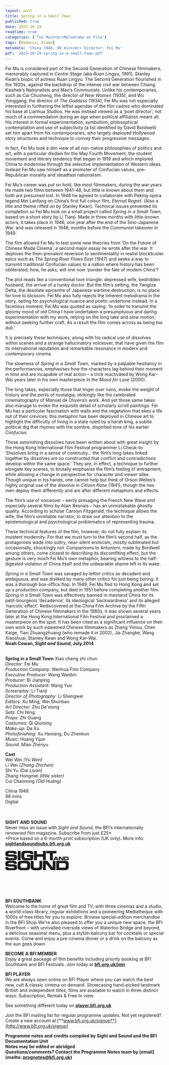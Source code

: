 ```yaml
---
layout: post
title: Spring in a Small Town
published: true
date: 2025-10-29
readtime: true
categories: ['Too Much<br>Melodrama on Film']
tags: [Romance, Drama]
metadata: 'China 1948, 98 mins<br> Director: Fei Mu'
pdf: '2025-10-29-spring-in-a-small-town.pdf'
---
```


Fei Mu is considered part of the Second Generation of Chinese filmmakers, memorably captured in _Centre Stage_ (aka _Ruan Lingyu_, 1991), Stanley Kwan’s biopic of actress Ruan Lingyu. The Second Generation flourished in the 1930s, against the backdrop of the intense civil war between Chiang Kaishek’s Nationalists and Mao’s Communists. Unlike his contemporaries, such as Cai Chusheng, the director of _New Women_ (1935), and Wu Yonggang, the director of _The Goddess_ (1934), Fei Mu was not especially interested in furthering the leftist agendas of the film cadres who dominated his base at Lianhua Studios. He was instead viewed as a ‘poet director’, not much of a commendation during an age when political affiliation meant all. His interest in formal experimentation, symbolism, philosophical contemplation and use of subjectivity (a list identified by David Bordwell) set him apart from his contemporaries, who largely deployed Hollywood story structures and technique to convey their progressive messages.

In fact, Fei Mu took a dim view of all non-native philosophies of politics and art, with a particular disdain for the May Fourth Movement, the student movement and literary tendency that began in 1919 and which implored China to modernise through the selective implementation of Western ideas. Instead Fei Mu saw himself as a promoter of Confucian values, pre-Republican morality and steadfast nationalism.

Fei Mu’s career was put on hold, like most filmmakers, during the war years. He made two films between 1941-48, but little is known about them and both are presumed lost. In 1948 he agreed to collaborate with Peking opera legend Mei Lanfang on China’s first full colour film, _Eternal Regret_. (Also a title and theme riffed on by Stanley Kwan). Technical issues prevented its completion so Fei Mu took on a small project called _Spring in a Small Town_, based on a short story by Li Tianji. Made in three months with little-known actors, it takes place in 1946, one year after the end of the Sino-Japanese War, and was released in 1948, months before the Communist takeover in 1949.

The film allowed Fei Mu to test some new theories from ‘On the Future of Chinese Made Cinema’, a second major essay he wrote after the war. It deplores the then-prevalent reversion to sentimentality in realist blockbuster epics such as _The Spring River Flows East_ (1947) and seeks a way to transmit traditional Confucian values to a nation where history has been obliterated; how, he asks, will one now ‘ponder the fate of modem China’?

The plot reads like a conventional love triangle: depressed wife, bedridden husband, the arrival of a hunky doctor. But the film’s setting, the Yangtze Delta, the desolate epicentre of Japanese wartime destruction, is no place for love to blossom. Fei Mu also fully rejects the inherent melodrama in the story, opting for psychological nuance and poetic undertone instead. In a facetious moment, Fei Mu was quoted as saying: ‘In order to transmit the gloomy mood of old China I have undertaken a presumptuous and daring experimentation with my work, relying on the long take and slow motion, without seeking further craft. As a result the film comes across as being too dull.’

It is precisely these techniques, along with his radical use of dissolves within scenes and a strange hallucinatory voiceover, that have given the film its international reputation and remarkable resonance in modern and contemporary cinema.

The slowness of _Spring in a Small Town_, marked by a palpable hesitancy in the performances, emphasises how the characters lag behind their moment in time and are incapable of real action – a trick reactivated by Wong Kar-Wai years later in his own masterpiece _In the Mood for Love_ (2000).

The long takes, especially those that linger over ruins, evoke the weight of history and the perils of nostalgia, strikingly like the celebrated cinematography of Manoel de Oliveira’s work. And yet those same takes also manage to evoke the exquisite detail of scholarly scroll paintings. Fei Mu has a particular fascination with walls and the vegetation that ekes a life out of their crevices; this metaphor has been deployed in Chinese art to highlight the difficulty of living in a state ruled by a harsh king, a subtle political dig that rhymes with the sombre, dispirited tone of his earlier _Confucius_.

Those astonishing dissolves have been written about with great insight by the Hong Kong International Film Festival programmer Li Cheuk-to: ‘Dissolves bring in a sense of continuity... the film’s long takes linked together by dissolves are so constructed that conflict and contradictions develop within the same space.’ They are, in effect, a technique to further elongate key scenes, to brutally emphasise the film’s feeling of entrapment, while allowing a change in perspective for character and viewer alike. Though unique in his hands, one cannot help but think of Orson Welles’s highly original use of the dissolve in _Citizen Kane_ (1941), though the two men deploy them differently and are after different metaphors and effects.

The film’s use of voiceover – eerily presaging the French New Wave and especially several films by Alain Resnais – has an unmistakable ghostly quality. According to scholar Carolyn Fitzgerald, the technique allows the wife, the film’s unreliable narrator, to draw our attention to the epistemological and psychological problematics of representing trauma.

These technical features of the film, however, do not fully explain its insistent modernity. For that we must turn to the film’s second half, as the protagonists wade into sultry, near-silent eroticism, mostly sublimated but occasionally, shockingly not. Comparisons to Antonioni, made by Bordwell among others, come closest to describing its discomfiting effect, but the gesture is very much Fei Mu’s own metaphor, bearing witness to the half-digested violation of China itself and the unbearable shame left in its wake.

_Spring in a Small Town_ was savaged by leftist critics as decadent and ambiguous, and was disliked by many other critics for just being boring. It was a thorough box-office flop. In 1949, Fei Mu fled to Hong Kong and set up a production company, but died in 1951 before completing another film. _Spring in a Small Town_ was effectively banned in mainland China for its petit-bourgeois ‘decadence’, its ideological ‘backwardness’ and its alleged ‘narcotic effect’. Rediscovered at the China Film Archive by the Fifth Generation of Chinese filmmakers in the 1980s, it was shown several years later at the Hong Kong International Film Festival and proclaimed a masterpiece on the spot. It has been cited as a significant influence on their own work by such esteemed Chinese filmmakers as Zhang Yimou, Chen Kaige, Tian Zhuangzhuang (who remade it in 2002), Jia Zhangke, Wang Xiaoshuai, Stanley Kwan and Wong Kar-Wai.  
**Noah Cowan, _Sight and Sound_, July 2014**
<br><br>

**Spring in a Small Town** Xiao cheng zhi chun<br>
_Director:_ Fei Mu<br>
_Production_ _Company_: Wenhua Film Company<br>
_Executive_ _Producer_: Wang Wanbin<br>
_Producer_: Bi Jianping<br>
_Production_ _Assistant_: Wang Yun<br>
_Screenplay_: Li Tianji<br>
_Director_ _of_ _Photography_: Li Shengwei<br>
_Editors_: Xu Ming, Wei Shunbao<br>
_Art_ _Director_: Zhu De’xiong<br>
_Sets_: Chi Ning<br>
_Props_: Zhi Guang<br>
_Costumes_: Qi Qiuming<br>
_Make-up_: Da Xu<br>
_Photofinishing_: Xu Hexiang, Du Zhenkun<br>
_Music_: Huang Yijun<br>
_Sound_: Miao Zhenyu

**Cast**<br>
Wei Wei _(Yu Wen)_<br>
Li Wei _(Zhang Zhichen)_<br>
Shi Yu _(Dai Liyan)_<br>
Zhang Hongmei _(little sister)_<br>
Cui Chaoming _(Old Huang)_

China 1948<br>
98 mins<br>
Digital<br>
<br><br>

**SIGHT AND SOUND**<br>
Never miss an issue with _Sight and Sound_, the BFI’s internationally renowned film magazine. Subscribe from just £25*<br>
*Price based on a 6-month print subscription (UK only). More info: [**sightandsoundsubs.bfi.org.uk**](https://sightandsoundsubs.bfi.org.uk/subscribe)

<img style="float: left;" src="/img/sight-and-sound.jpg" width="40%" height="40%"><br><br><br><br><br><br><br><br>

**BFI SOUTHBANK**  
Welcome to the home of great film and TV, with three cinemas and a studio, a world-class library, regular exhibitions and a pioneering Mediatheque with 1000s of free titles for you to explore. Browse special-edition merchandise in the BFI Shop.We&#39;re also pleased to offer you a unique new space, the BFI Riverfront – with unrivalled riverside views of Waterloo Bridge and beyond, a delicious seasonal menu, plus a stylish balcony bar for cocktails or special events. Come and enjoy a pre-cinema dinner or a drink on the balcony as the sun goes down.  

**BECOME A BFI MEMBER**  
Enjoy a great package of film benefits including priority booking at BFI Southbank and BFI Festivals. Join today at [**bfi.org.uk/join**](http://www.bfi.org.uk/join)  

**BFI PLAYER**  
 We are always open online on BFI Player where you can watch the best new, cult &amp; classic cinema on demand. Showcasing hand-picked landmark British and independent titles, films are available to watch in three distinct ways: Subscription, Rentals &amp; Free to view.  

See something different today on [**player.bfi.org.uk**](https://player.bfi.org.uk)  

Join the BFI mailing list for regular programme updates. Not yet registered? Create a new account at [**www.bfi.org.uk/signup**](http://www.bfi.org.uk/signup)

**Programme notes and credits compiled by Sight and Sound and the BFI Documentation Unit  
Notes may be edited or abridged  
Questions/comments? Contact the Programme Notes team by [email](mailto: prognotes@bfi.org.uk)**

<!--stackedit_data:
eyJoaXN0b3J5IjpbLTIxMzE0MTE2MzddfQ==
-->

